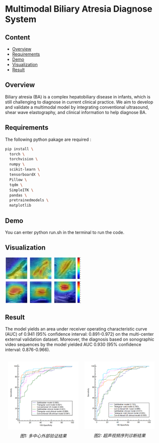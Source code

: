 # Multimodal Biliary Atresia Diagnose System

## Content
- [Overview](#overview)
- [Requirements](#requirements)
- [Demo](#demo)
- [Visualization](#visualization)
- [Result](#result)

## Overview
Biliary atresia (BA) is a complex hepatobiliary disease in infants, which is still challenging to diagnose in current clinical practice. We aim to develop and validate a multimodal model by integrating conventional ultrasound, shear wave elastography, and clinical information to help diagnose BA.

## Requirements
The following python pakage are required :
```bash
pip install \
  torch \
  torchvision \
  numpy \
  scikit-learn \
  tensorboardX \
  Pillow \
  tqdm \
  SimpleITK \
  pandas \
  pretrainedmodels \
  matplotlib
```

## Demo
You can enter python run.sh in the terminal to run the code.

## Visualization
<img src="imgs/m12.png" style="max-width: 50%; height: auto;">

## Result
The model yields  an area under receiver operating characteristic curve (AUC) of 0.941 (95% confidence interval: 0.891-0.972) on the multi-center external validation dataset. Moreover, the diagnosis based on sonographic video sequences by the model yielded AUC 0.930 (95% confidence interval: 0.876-0.966).
<div style="display: flex; justify-content: space-between; margin: 20px 0;"> <div style="flex: 1; padding: 10px; text-align: center;"> <img src="imgs/res1.png" alt="外部验证集结果" style="max-width: 100%; height: auto;"> <p style="font-style: italic; margin-top: 8px;">图1: 多中心外部验证结果</p> </div> <div style="flex: 1; padding: 10px; text-align: center;"> <img src="imgs/res2.png" alt="超声视频结果" style="max-width: 100%; height: auto;"> <p style="font-style: italic; margin-top: 8px;">图2: 超声视频序列诊断结果</p> </div> </div>
